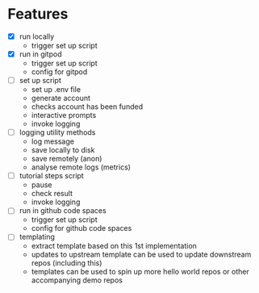 # Features

- [x] run locally
    - trigger set up script
- [x] run in gitpod
    - trigger set up script
    - config for gitpod
- [ ] set up script
    - set up .env file
    - generate account
    - checks account has been funded
    - interactive prompts
    - invoke logging
- [ ] logging utility methods
    - log message
    - save locally to disk
    - save remotely (anon)
    - analyse remote logs (metrics)
- [ ] tutorial steps script
    - pause 
    - check result
    - invoke logging
- [ ] run in github code spaces
    - trigger set up script
    - config for github code spaces
- [ ] templating
    - extract template based on this 1st implementation
    - updates to upstream template can be used to update downstream repos (including this)
    - templates can be used to spin up more hello world repos or other accompanying demo repos

